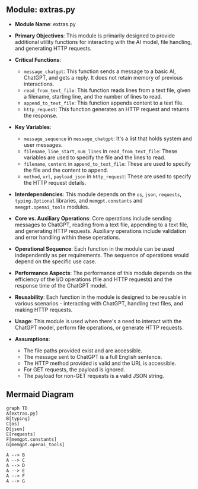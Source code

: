 ## Module: extras.py
- **Module Name**: extras.py

- **Primary Objectives**: This module is primarily designed to provide additional utility functions for interacting with the AI model, file handling, and generating HTTP requests.

- **Critical Functions**: 
  - `message_chatgpt`: This function sends a message to a basic AI, ChatGPT, and gets a reply. It does not retain memory of previous interactions.
  - `read_from_text_file`: This function reads lines from a text file, given a filename, starting line, and the number of lines to read.
  - `append_to_text_file`: This function appends content to a text file.
  - `http_request`: This function generates an HTTP request and returns the response.

- **Key Variables**: 
  - `message_sequence` in `message_chatgpt`: It's a list that holds system and user messages.
  - `filename`, `line_start`, `num_lines` in `read_from_text_file`: These variables are used to specify the file and the lines to read.
  - `filename`, `content` in `append_to_text_file`: These are used to specify the file and the content to append.
  - `method`, `url`, `payload_json` in `http_request`: These are used to specify the HTTP request details.

- **Interdependencies**: This module depends on the `os`, `json`, `requests`, `typing.Optional` libraries, and `memgpt.constants` and `memgpt.openai_tools` modules.

- **Core vs. Auxiliary Operations**: Core operations include sending messages to ChatGPT, reading from a text file, appending to a text file, and generating HTTP requests. Auxiliary operations include validation and error handling within these operations.

- **Operational Sequence**: Each function in the module can be used independently as per requirements. The sequence of operations would depend on the specific use case.

- **Performance Aspects**: The performance of this module depends on the efficiency of the I/O operations (file and HTTP requests) and the response time of the ChatGPT model.

- **Reusability**: Each function in the module is designed to be reusable in various scenarios - interacting with ChatGPT, handling text files, and making HTTP requests.

- **Usage**: This module is used when there's a need to interact with the ChatGPT model, perform file operations, or generate HTTP requests.

- **Assumptions**: 
  - The file paths provided exist and are accessible.
  - The message sent to ChatGPT is a full English sentence.
  - The HTTP method provided is valid and the URL is accessible.
  - For GET requests, the payload is ignored.
  - The payload for non-GET requests is a valid JSON string.
## Mermaid Diagram
```mermaid
graph TD
A[extras.py]
B[typing]
C[os]
D[json]
E[requests]
F[memgpt.constants]
G[memgpt.openai_tools]

A --> B
A --> C
A --> D
A --> E
A --> F
A --> G
```
